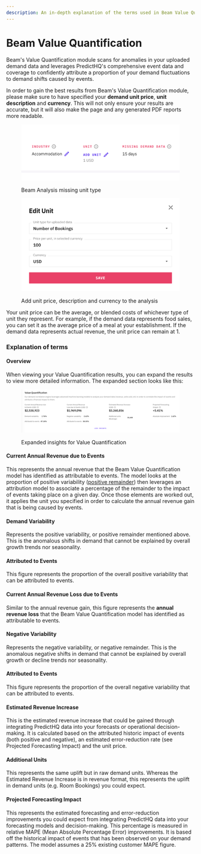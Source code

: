 ```yaml
---
description: An in-depth explanation of the terms used in Beam Value Quantification
---
```


# Beam Value Quantification

Beam's Value Quantification module scans for anomalies in your uploaded demand data and leverages PredictHQ's comprehensive event data and coverage to confidently attribute a proportion of your demand fluctuations to demand shifts caused by events.

In order to gain the best results from Beam's Value Quantification module, please make sure to have specified your **demand unit price**, **unit description** and **currency**. This will not only ensure your results are accurate, but it will also make the page and any generated PDF reports more readable.

<figure><img src="../../.gitbook/assets/image (73).png" alt=""><figcaption><p>Beam Analysis missing unit type </p></figcaption></figure>

<figure><img src="../../.gitbook/assets/image (74).png" alt=""><figcaption><p>Add unit price, description and currency to the analysis</p></figcaption></figure>

Your unit price can be the average, or blended costs of whichever type of unit they represent. For example, if the demand data represents food sales, you can set it as the average price of a meal at your establishment. If the demand data represents actual revenue, the unit price can remain at 1.

### Explanation of terms <a href="#explanation-of-terms" id="explanation-of-terms"></a>

#### Overview <a href="#overview" id="overview"></a>

When viewing your Value Quantification results, you can expand the results to view more detailed information. The expanded section looks like this:

<figure><img src="../../.gitbook/assets/image (75).png" alt=""><figcaption><p>Expanded insights for Value Quantification</p></figcaption></figure>

#### Current Annual Revenue due to Events <a href="#current-annual-revenue-due-to-events" id="current-annual-revenue-due-to-events"></a>

This represents the annual revenue that the Beam Value Quantification model has identified as attributable to events. The model looks at the proportion of positive variability ([positive remainder](https://www.predicthq.com/support/viewing-the-time-series-impact-analysis)) then leverages an attribution model to associate a percentage of the remainder to the impact of events taking place on a given day. Once those elements are worked out, it applies the unit you specified in order to calculate the annual revenue gain that is being caused by events.

#### **Demand Variability**

Represents the positive variability, or positive remainder mentioned above. This is the anomalous shifts in demand that cannot be explained by overall growth trends nor seasonality.

#### **Attributed to Events**

This figure represents the proportion of the overall positive variability that can be attributed to events.

#### Current Annual Revenue Loss due to Events <a href="#current-annual-revenue-loss-due-to-events" id="current-annual-revenue-loss-due-to-events"></a>

Similar to the annual revenue gain, this figure represents the **annual revenue loss** that the Beam Value Quantification model has identified as attributable to events.

#### **Negative Variability**

Represents the negative variability, or negative remainder. This is the anomalous negative shifts in demand that cannot be explained by overall growth or decline trends nor seasonality.

#### **Attributed to Events**

This figure represents the proportion of the overall negative variability that can be attributed to events.

#### Estimated Revenue Increase <a href="#estimated-revenue-increase" id="estimated-revenue-increase"></a>

This is the estimated revenue increase that could be gained through integrating PredictHQ data into your forecasts or operational decision-making. It is calculated based on the attributed historic impact of events (both positive and negative), an estimated error-reduction rate (see Projected Forecasting Impact) and the unit price.

#### **Additional Units**

This represents the same uplift but in raw demand units. Whereas the Estimated Revenue Increase is in revenue format, this represents the uplift in demand units (e.g. Room Bookings) you could expect.

#### Projected Forecasting Impact <a href="#projected-forecasting-impact" id="projected-forecasting-impact"></a>

This represents the estimated forecasting and error-reduction improvements you could expect from integrating PredictHQ data into your forecasting models and decision-making. This percentage is measured in relative MAPE (Mean Absolute Percentage Error) improvements. It is based off the historical impact of events that has been observed on your demand patterns. The model assumes a 25% existing customer MAPE figure.
